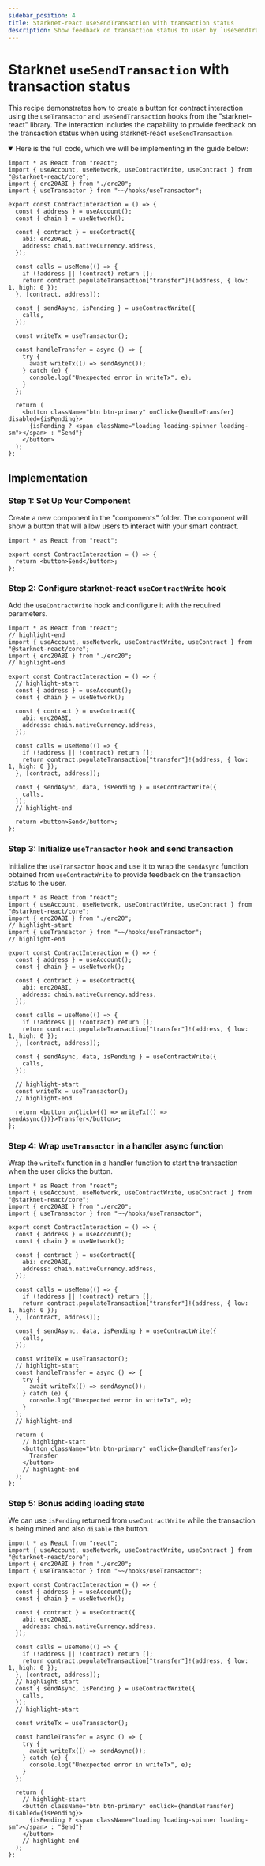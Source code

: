 ```yaml
---
sidebar_position: 4
title: Starknet-react useSendTransaction with transaction status
description: Show feedback on transaction status to user by `useSendTransaction` along with `useTransactor`
---
```


# Starknet `useSendTransaction` with transaction status

This recipe demonstrates how to create a button for contract interaction using the `useTransactor` and `useSendTransaction` hooks from the "starknet-react" library. The interaction includes the capability to provide feedback on the transaction status when using starknet-react `useSendTransaction`.

<details open>
<summary>Here is the full code, which we will be implementing in the guide below:</summary>

```tsx title="components/ContractInteraction.tsx"
import * as React from "react";
import { useAccount, useNetwork, useContractWrite, useContract } from "@starknet-react/core";
import { erc20ABI } from "./erc20";
import { useTransactor } from "~~/hooks/useTransactor";

export const ContractInteraction = () => {
  const { address } = useAccount();
  const { chain } = useNetwork();

  const { contract } = useContract({
    abi: erc20ABI,
    address: chain.nativeCurrency.address,
  });

  const calls = useMemo(() => {
    if (!address || !contract) return [];
    return contract.populateTransaction["transfer"]!(address, { low: 1, high: 0 });
  }, [contract, address]);

  const { sendAsync, isPending } = useContractWrite({
    calls,
  });

  const writeTx = useTransactor();

  const handleTransfer = async () => {
    try {
      await writeTx(() => sendAsync());
    } catch (e) {
      console.log("Unexpected error in writeTx", e);
    }
  };

  return (
    <button className="btn btn-primary" onClick={handleTransfer} disabled={isPending}>
      {isPending ? <span className="loading loading-spinner loading-sm"></span> : "Send"}
    </button>
  );
};
```

</details>

## Implementation

### Step 1: Set Up Your Component

Create a new component in the "components" folder. The component will show a button that will allow users to interact with your smart contract.

```tsx title="components/ContractInteraction.tsx"
import * as React from "react";

export const ContractInteraction = () => {
  return <button>Send</button>;
};
```

### Step 2: Configure starknet-react `useContractWrite` hook

Add the `useContractWrite` hook and configure it with the required parameters.

```tsx
import * as React from "react";
// highlight-end
import { useAccount, useNetwork, useContractWrite, useContract } from "@starknet-react/core";
import { erc20ABI } from "./erc20";
// highlight-end

export const ContractInteraction = () => {
  // highlight-start
  const { address } = useAccount();
  const { chain } = useNetwork();

  const { contract } = useContract({
    abi: erc20ABI,
    address: chain.nativeCurrency.address,
  });

  const calls = useMemo(() => {
    if (!address || !contract) return [];
    return contract.populateTransaction["transfer"]!(address, { low: 1, high: 0 });
  }, [contract, address]);

  const { sendAsync, data, isPending } = useContractWrite({
    calls,
  });
  // highlight-end

  return <button>Send</button>;
};
```

### Step 3: Initialize `useTransactor` hook and send transaction

Initialize the `useTransactor` hook and use it to wrap the `sendAsync` function obtained from `useContractWrite` to provide feedback on the transaction status to the user.

```tsx
import * as React from "react";
import { useAccount, useNetwork, useContractWrite, useContract } from "@starknet-react/core";
import { erc20ABI } from "./erc20";
// highlight-start
import { useTransactor } from "~~/hooks/useTransactor";
// highlight-end

export const ContractInteraction = () => {
  const { address } = useAccount();
  const { chain } = useNetwork();

  const { contract } = useContract({
    abi: erc20ABI,
    address: chain.nativeCurrency.address,
  });

  const calls = useMemo(() => {
    if (!address || !contract) return [];
    return contract.populateTransaction["transfer"]!(address, { low: 1, high: 0 });
  }, [contract, address]);

  const { sendAsync, data, isPending } = useContractWrite({
    calls,
  });

  // highlight-start
  const writeTx = useTransactor();
  // highlight-end

  return <button onClick={() => writeTx(() => sendAsync())}>Transfer</button>;
};
```

### Step 4: Wrap `useTransactor` in a handler async function

Wrap the `writeTx` function in a handler function to start the transaction when the user clicks the button.

```tsx
import * as React from "react";
import { useAccount, useNetwork, useContractWrite, useContract } from "@starknet-react/core";
import { erc20ABI } from "./erc20";
import { useTransactor } from "~~/hooks/useTransactor";

export const ContractInteraction = () => {
  const { address } = useAccount();
  const { chain } = useNetwork();

  const { contract } = useContract({
    abi: erc20ABI,
    address: chain.nativeCurrency.address,
  });

  const calls = useMemo(() => {
    if (!address || !contract) return [];
    return contract.populateTransaction["transfer"]!(address, { low: 1, high: 0 });
  }, [contract, address]);

  const { sendAsync, data, isPending } = useContractWrite({
    calls,
  });

  const writeTx = useTransactor();
  // highlight-start
  const handleTransfer = async () => {
    try {
      await writeTx(() => sendAsync());
    } catch (e) {
      console.log("Unexpected error in writeTx", e);
    }
  };
  // highlight-end

  return (
    // highlight-start
    <button className="btn btn-primary" onClick={handleTransfer}>
      Transfer
    </button>
    // highlight-end
  );
};
```

### Step 5: Bonus adding loading state

We can use `isPending` returned from `useContractWrite` while the transaction is being mined and also `disable` the button.

```tsx
import * as React from "react";
import { useAccount, useNetwork, useContractWrite, useContract } from "@starknet-react/core";
import { erc20ABI } from "./erc20";
import { useTransactor } from "~~/hooks/useTransactor";

export const ContractInteraction = () => {
  const { address } = useAccount();
  const { chain } = useNetwork();

  const { contract } = useContract({
    abi: erc20ABI,
    address: chain.nativeCurrency.address,
  });

  const calls = useMemo(() => {
    if (!address || !contract) return [];
    return contract.populateTransaction["transfer"]!(address, { low: 1, high: 0 });
  }, [contract, address]);
  // highlight-start
  const { sendAsync, isPending } = useContractWrite({
    calls,
  });
  // highlight-start

  const writeTx = useTransactor();

  const handleTransfer = async () => {
    try {
      await writeTx(() => sendAsync());
    } catch (e) {
      console.log("Unexpected error in writeTx", e);
    }
  };

  return (
    // highlight-start
    <button className="btn btn-primary" onClick={handleTransfer} disabled={isPending}>
      {isPending ? <span className="loading loading-spinner loading-sm"></span> : "Send"}
    </button>
    // highlight-end
  );
};
```
